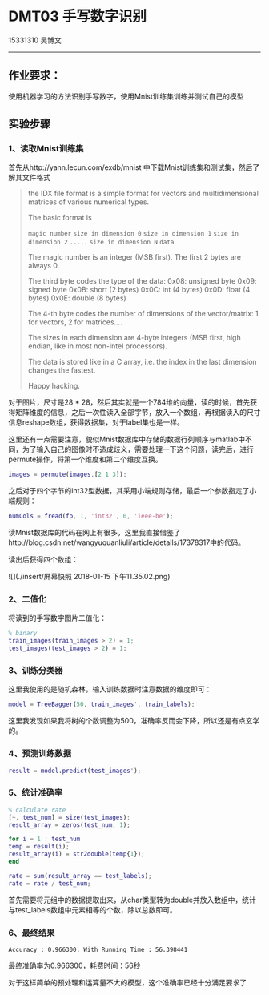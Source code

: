 # DMT03 手写数字识别

15331310 吴博文

---

## 作业要求：

使用机器学习的方法识别手写数字，使用Mnist训练集训练并测试自己的模型

## 实验步骤

### 1、读取Mnist训练集

首先从http://yann.lecun.com/exdb/mnist 中下载Mnist训练集和测试集，然后了解其文件格式

> the IDX file format is a simple format for vectors and multidimensional matrices of various numerical types.
>
> The basic format is
>
> `magic number` 
> `size in dimension 0` 
> `size in dimension 1` 
> `size in dimension 2` 
> `.....` 
> `size in dimension N` 
> `data`
>
> The magic number is an integer (MSB first). The first 2 bytes are always 0.
>
> The third byte codes the type of the data: 
> 0x08: unsigned byte 
> 0x09: signed byte 
> 0x0B: short (2 bytes) 
> 0x0C: int (4 bytes) 
> 0x0D: float (4 bytes) 
> 0x0E: double (8 bytes)
>
> The 4-th byte codes the number of dimensions of the vector/matrix: 1 for vectors, 2 for matrices....
>
> The sizes in each dimension are 4-byte integers (MSB first, high endian, like in most non-Intel processors).
>
> The data is stored like in a C array, i.e. the index in the last dimension changes the fastest. 
>
> Happy hacking.

对于图片，尺寸是28 * 28，然后其实就是一个784维的向量，读的时候，首先获得矩阵维度的信息，之后一次性读入全部字节，放入一个数组，再根据读入的尺寸信息reshape数组，获得数据集，对于label集也是一样。

这里还有一点需要注意，貌似Mnist数据库中存储的数据行列顺序与matlab中不同，为了输入自己的图像时不造成歧义，需要处理一下这个问题，读完后，进行permute操作，将第一个维度和第二个维度互换。

```matlab
images = permute(images,[2 1 3]);
```

之后对于四个字节的int32型数据，其采用小端规则存储，最后一个参数指定了小端规则：

```matlab
numCols = fread(fp, 1, 'int32', 0, 'ieee-be');
```

读Mnist数据库的代码在网上有很多，这里我直接借鉴了http://blog.csdn.net/wangyuquanliuli/article/details/17378317中的代码。

读出后获得四个数组：

![](./insert/屏幕快照 2018-01-15 下午11.35.02.png)

### 2、二值化

将读到的手写数字图片二值化：

```matlab
% binary
train_images(train_images > 2) = 1;
test_images(test_images > 2) = 1;
```

### 3、训练分类器

这里我使用的是随机森林，输入训练数据时注意数据的维度即可：

```matlab
model = TreeBagger(50, train_images', train_labels);
```

这里我发现如果我将树的个数调整为500，准确率反而会下降，所以还是有点玄学的。

### 4、预测训练数据

```matlab
result = model.predict(test_images');
```

### 5、统计准确率

```matlab
% calculate rate
[~, test_num] = size(test_images);
result_array = zeros(test_num, 1);

for i = 1 : test_num
temp = result(i);
result_array(i) = str2double(temp{1});
end

rate = sum(result_array == test_labels);
rate = rate / test_num;
```

首先需要将元组中的数据提取出来，从char类型转为double并放入数组中，统计与test_labels数组中元素相等的个数，除以总数即可。

### 6、最终结果

```
Accuracy : 0.966300. With Running Time : 56.398441
```

最终准确率为0.966300，耗费时间：56秒

对于这样简单的预处理和运算量不大的模型，这个准确率已经十分满足要求了